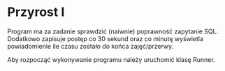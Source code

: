 # Przyrost I
Program ma za zadanie sprawdzić (naiwnie) poprawność zapytanie SQL. Dodatkowo zapisuje postęp co 30 sekund oraz co minutę wyświetla powiadomienie ile czasu zostało do końca zajęć/przerwy.

Aby rozpocząć wykonywanie programu należy uruchomić klasę Runner.
